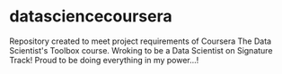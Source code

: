 # datasciencecoursera
Repository created to meet project requirements of Coursera The Data Scientist's Toolbox course. Wroking to be a Data Scientist on Signature Track! Proud to be doing everything in my power...!
